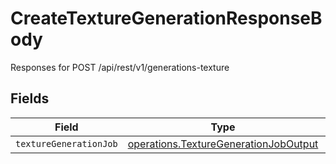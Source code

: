 # CreateTextureGenerationResponseBody

Responses for POST /api/rest/v1/generations-texture


## Fields

| Field                                                                                                 | Type                                                                                                  | Required                                                                                              | Description                                                                                           |
| ----------------------------------------------------------------------------------------------------- | ----------------------------------------------------------------------------------------------------- | ----------------------------------------------------------------------------------------------------- | ----------------------------------------------------------------------------------------------------- |
| `textureGenerationJob`                                                                                | [operations.TextureGenerationJobOutput](../../../sdk/models/operations/texturegenerationjoboutput.md) | :heavy_minus_sign:                                                                                    | N/A                                                                                                   |